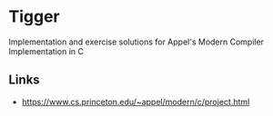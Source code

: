 # Tigger
Implementation and exercise solutions for Appel's Modern Compiler Implementation in C

## Links
- https://www.cs.princeton.edu/~appel/modern/c/project.html
